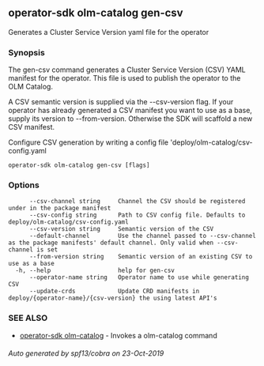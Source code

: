 ## operator-sdk olm-catalog gen-csv

Generates a Cluster Service Version yaml file for the operator

### Synopsis

The gen-csv command generates a Cluster Service Version (CSV) YAML manifest
for the operator. This file is used to publish the operator to the OLM Catalog.

A CSV semantic version is supplied via the --csv-version flag. If your operator
has already generated a CSV manifest you want to use as a base, supply its
version to --from-version. Otherwise the SDK will scaffold a new CSV manifest.

Configure CSV generation by writing a config file 'deploy/olm-catalog/csv-config.yaml

```
operator-sdk olm-catalog gen-csv [flags]
```

### Options

```
      --csv-channel string     Channel the CSV should be registered under in the package manifest
      --csv-config string      Path to CSV config file. Defaults to deploy/olm-catalog/csv-config.yaml
      --csv-version string     Semantic version of the CSV
      --default-channel        Use the channel passed to --csv-channel as the package manifests' default channel. Only valid when --csv-channel is set
      --from-version string    Semantic version of an existing CSV to use as a base
  -h, --help                   help for gen-csv
      --operator-name string   Operator name to use while generating CSV
      --update-crds            Update CRD manifests in deploy/{operator-name}/{csv-version} the using latest API's
```

### SEE ALSO

* [operator-sdk olm-catalog](operator-sdk_olm-catalog.md)	 - Invokes a olm-catalog command

###### Auto generated by spf13/cobra on 23-Oct-2019
